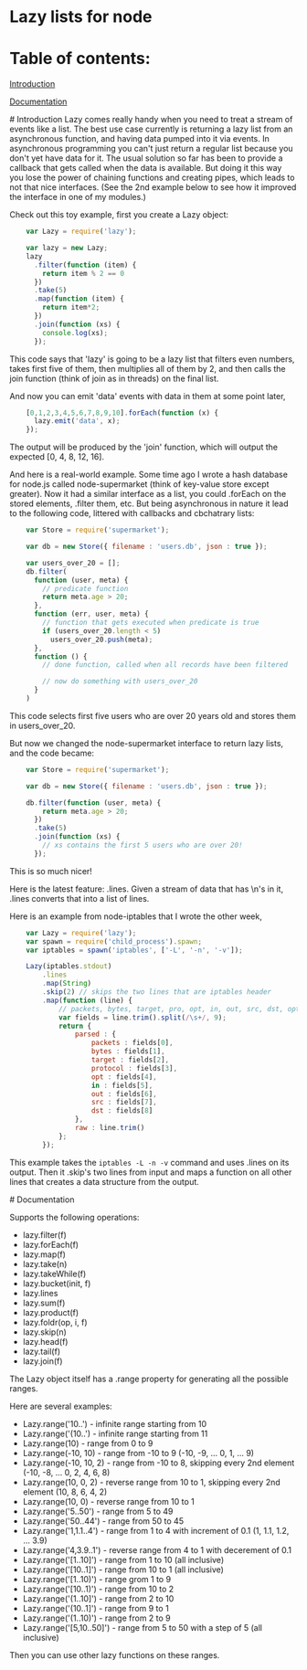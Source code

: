 Lazy lists for node
===================


# Table of contents:

[Introduction](#Introduction)
  
[Documentation](#Documentation)

<a name="Introduction" />
# Introduction
Lazy comes really handy when you need to treat a stream of events like a list.
The best use case currently is returning a lazy list from an asynchronous
function, and having data pumped into it via events. In asynchronous
programming you can't just return a regular list because you don't yet have
data for it. The usual solution so far has been to provide a callback that gets
called when the data is available. But doing it this way you lose the power of
chaining functions and creating pipes, which leads to not that nice interfaces.
(See the 2nd example below to see how it improved the interface in one of my
modules.)

Check out this toy example, first you create a Lazy object:
```javascript
    var Lazy = require('lazy');

    var lazy = new Lazy;
    lazy
      .filter(function (item) {
        return item % 2 == 0
      })
      .take(5)
      .map(function (item) {
        return item*2;
      })
      .join(function (xs) {
        console.log(xs);
      });
```

This code says that 'lazy' is going to be a lazy list that filters even
numbers, takes first five of them, then multiplies all of them by 2, and then
calls the join function (think of join as in threads) on the final list.

And now you can emit 'data' events with data in them at some point later,
```javascript
    [0,1,2,3,4,5,6,7,8,9,10].forEach(function (x) {
      lazy.emit('data', x);
    });
```

The output will be produced by the 'join' function, which will output the
expected [0, 4, 8, 12, 16].

And here is a real-world example. Some time ago I wrote a hash database for
node.js called node-supermarket (think of key-value store except greater). Now
it had a similar interface as a list, you could .forEach on the stored
elements, .filter them, etc. But being asynchronous in nature it lead to the
following code, littered with callbacks and cbchatrary lists:
```javascript
    var Store = require('supermarket');

    var db = new Store({ filename : 'users.db', json : true });

    var users_over_20 = [];
    db.filter(
      function (user, meta) {
        // predicate function
        return meta.age > 20;
      },
      function (err, user, meta) {
        // function that gets executed when predicate is true
        if (users_over_20.length < 5)
          users_over_20.push(meta);
      },
      function () {
        // done function, called when all records have been filtered

        // now do something with users_over_20
      }
    )
```
This code selects first five users who are over 20 years old and stores them
in users_over_20.

But now we changed the node-supermarket interface to return lazy lists, and
the code became:
```javascript
    var Store = require('supermarket');

    var db = new Store({ filename : 'users.db', json : true });

    db.filter(function (user, meta) {
        return meta.age > 20;
      })
      .take(5)
      .join(function (xs) {
        // xs contains the first 5 users who are over 20!
      });
```
This is so much nicer!

Here is the latest feature: .lines. Given a stream of data that has \n's in it,
.lines converts that into a list of lines.

Here is an example from node-iptables that I wrote the other week,
```javascript
    var Lazy = require('lazy');
    var spawn = require('child_process').spawn;
    var iptables = spawn('iptables', ['-L', '-n', '-v']);

    Lazy(iptables.stdout)
        .lines
        .map(String)
        .skip(2) // skips the two lines that are iptables header
        .map(function (line) {
            // packets, bytes, target, pro, opt, in, out, src, dst, opts
            var fields = line.trim().split(/\s+/, 9);
            return {
                parsed : {
                    packets : fields[0],
                    bytes : fields[1],
                    target : fields[2],
                    protocol : fields[3],
                    opt : fields[4],
                    in : fields[5],
                    out : fields[6],
                    src : fields[7],
                    dst : fields[8]
                },
                raw : line.trim()
            };
        });
```
This example takes the `iptables -L -n -v` command and uses .lines on its output.
Then it .skip's two lines from input and maps a function on all other lines that
creates a data structure from the output.

<a name="Documentation" />
# Documentation

Supports the following operations:

* lazy.filter(f)
* lazy.forEach(f)
* lazy.map(f)
* lazy.take(n)
* lazy.takeWhile(f)
* lazy.bucket(init, f)
* lazy.lines
* lazy.sum(f)
* lazy.product(f)
* lazy.foldr(op, i, f)
* lazy.skip(n)
* lazy.head(f)
* lazy.tail(f)
* lazy.join(f)

The Lazy object itself has a .range property for generating all the possible ranges.

Here are several examples:

* Lazy.range('10..') - infinite range starting from 10
* Lazy.range('(10..') - infinite range starting from 11
* Lazy.range(10) - range from 0 to 9
* Lazy.range(-10, 10) - range from -10 to 9 (-10, -9, ... 0, 1, ... 9)
* Lazy.range(-10, 10, 2) - range from -10 to 8, skipping every 2nd element (-10, -8, ... 0, 2, 4, 6, 8)
* Lazy.range(10, 0, 2) - reverse range from 10 to 1, skipping every 2nd element (10, 8, 6, 4, 2)
* Lazy.range(10, 0) - reverse range from 10 to 1
* Lazy.range('5..50') - range from 5 to 49
* Lazy.range('50..44') - range from 50 to 45
* Lazy.range('1,1.1..4') - range from 1 to 4 with increment of 0.1 (1, 1.1, 1.2, ... 3.9)
* Lazy.range('4,3.9..1') - reverse range from 4 to 1 with decerement of 0.1
* Lazy.range('[1..10]') - range from 1 to 10 (all inclusive)
* Lazy.range('[10..1]') - range from 10 to 1 (all inclusive)
* Lazy.range('[1..10)') - range grom 1 to 9
* Lazy.range('[10..1)') - range from 10 to 2
* Lazy.range('(1..10]') - range from 2 to 10
* Lazy.range('(10..1]') - range from 9 to 1
* Lazy.range('(1..10)') - range from 2 to 9
* Lazy.range('[5,10..50]') - range from 5 to 50 with a step of 5 (all inclusive)

Then you can use other lazy functions on these ranges.


